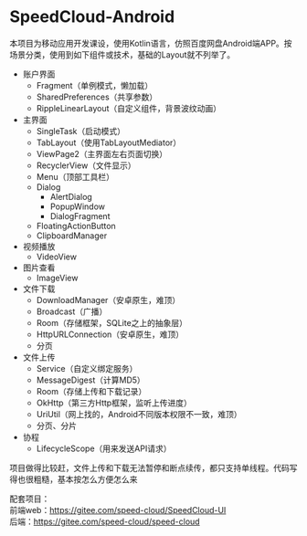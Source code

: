 # SpeedCloud-Android
本项目为移动应用开发课设，使用Kotlin语言，仿照百度网盘Android端APP。按场景分类，使用到如下组件或技术，基础的Layout就不列举了。
- 账户界面
    - Fragment（单例模式，懒加载）
    - SharedPreferences（共享参数）
    - RippleLinearLayout（自定义组件，背景波纹动画）
- 主界面
    - SingleTask（启动模式）
    - TabLayout（使用TabLayoutMediator）
    - ViewPage2（主界面左右页面切换）
    - RecyclerView（文件显示）
    - Menu（顶部工具栏）
    - Dialog
        - AlertDialog
        - PopupWindow
        - DialogFragment
    - FloatingActionButton
    - ClipboardManager
- 视频播放
    - VideoView
- 图片查看
    - ImageView
- 文件下载
    - DownloadManager（安卓原生，难顶）
    - Broadcast（广播）
    - Room（存储框架，SQLite之上的抽象层）
    - HttpURLConnection（安卓原生，难顶）
    - 分页
- 文件上传
    - Service（自定义绑定服务）
    - MessageDigest（计算MD5）
    - Room（存储上传和下载记录）
    - OkHttp（第三方Http框架，监听上传进度）
    - UriUtil（网上找的，Android不同版本权限不一致，难顶）
    - 分页、分片
- 协程
    - LifecycleScope（用来发送API请求）

项目做得比较赶，文件上传和下载无法暂停和断点续传，都只支持单线程。代码写得也很粗糙，基本按怎么方便怎么来

配套项目：  
前端web：https://gitee.com/speed-cloud/SpeedCloud-UI  
后端：https://gitee.com/speed-cloud/speed-cloud
